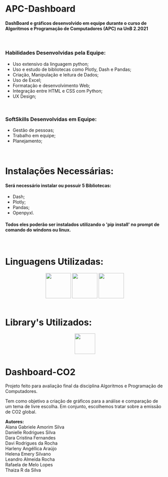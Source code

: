 # APC-Dashboard

<h4>DashBoard e gráficos desenvolvido em equipe durante o curso de Algoritmos e Programação de Computadores (APC) na UnB 2.2021</h4>
<br>

<h3> Habilidades Desenvolvidas pela Equipe: </h3>

* Uso extensivo da linguagem python;
* Uso e estudo de bibliotecas como Plotly, Dash e Pandas;
* Criação, Manipulação e leitura de Dados;
* Uso de Excel;
* Formatação e desenvolvimento Web;
* Integração entre HTML e CSS com Python;
* UX Design;
<br>

<h3> SoftSkills Desenvolvidas em Equipe: </h3>

* Gestão de pessoas;
* Trabalho em equipe;
* Planejamento;
<br>

# Instalações Necessárias:

<h4>Será necessário instalar ou possuir 5 Bibliotecas:</h4>

* Dash;
* Plotly;
* Pandas;
* Openpyxl.

<h4>Todos eles poderão ser instalados utilizando o 'pip install' no prompt de comando do windons ou linux.</h4>
<br>

# Linguagens Utilizadas:

<div align = "center">
  
  <img height = "80" src = "https://cdn-icons-png.flaticon.com/512/5968/5968350.png">
  <img height = "80" src = "https://cdn-icons-png.flaticon.com/512/888/888859.png">
  <img height = "80" src = "https://cdn-icons-png.flaticon.com/512/888/888847.png">
  
</div><br>

# Library's Utilizados:

<div align = "center" padding = "10px">
  
  <img height = "65" src = "https://images.plot.ly/logo/new-branding/plotly-logomark.png">
  
</div>

# Dashboard-CO2
Projeto feito para avaliação final da disciplina Algoritmos e Programação de Computadores.

Tem como objetivo a criação de gráficos para a análise e comparação de um tema de livre escolha. Em conjunto, escolhemos tratar sobre a emissão de CO2 global.

<b>Autores:</b><br>
Alana Gabriele Amorim Silva<br>
Danielle Rodrigues Silva<br>
Dara Cristina Fernandes<br>
Davi Rodrigues da Rocha<br>
Harleny Angéllica Araújo<br>
Helena Emery Silvano<br>
Leandro Almeida Rocha<br>
Rafaela de Melo Lopes<br>
Thaiza R da Silva 

